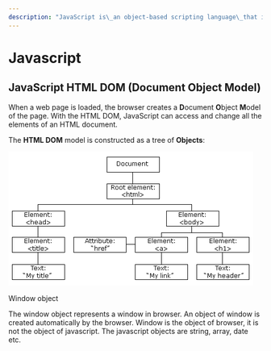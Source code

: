 ```yaml
---
description: "JavaScript is\_an object-based scripting language\_that is lightweight and cross-platform.JavaScript is not compiled but translated. The JavaScript Translator (embedded in browser) is responsible to tr"
---
```


# Javascript

## JavaScript HTML DOM \(Document Object Model\)

When a web page is loaded, the browser creates a **D**ocument **O**bject **M**odel of the page. With the HTML DOM, JavaScript can access and change all the elements of an HTML document.

The **HTML DOM** model is constructed as a tree of **Objects**:

![The HTML DOM Tree of Objects](../.gitbook/assets/image%20%282%29.png)

Window object

The window object represents a window in browser. An object of window is created automatically by the browser. Window is the object of browser, it is not the object of javascript. The javascript objects are string, array, date etc.

